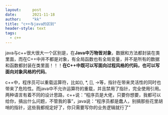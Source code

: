 ```yaml
---
layout:     post
date:       2021-11-18
author:     "kk"
title: "c++与java的区别"
header-style: text
tags:
  - c++
---
```




java与c++很大很大一个区别是，在**Java中万物皆对象**，数据和方法都封装在类里面，而在C++中并不都是对象，有全局函数也有全局变量，并不是所有的数据和函数都封装在类里面！！！**在C++中既可以写面向过程风格的代码，也可以写面向对象风格的代码**。

c++中，程序员可以重载运算符，比如(), *, [], ->等，指针在带来灵活性的同时也带来了危险性。而java中不允许运算符的重载，并且禁用了指针，完全使用引用。两种语言有着不同的设计思路，c++说：“程序员是大佬，只要你想要，我都可以给你，搞出什么问题，不管我的事”，java说：“程序员都是蠢人，别搞那些花里胡哨的指针，这些我都规定好了，你只需要写你的业务逻辑就行了”

